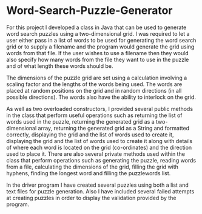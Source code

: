 # Word-Search-Puzzle-Generator

For this project I developed a class in Java that can be used to generate word search puzzles using a two-dimensional grid. I was required to let a user either pass in a list of words to be used for generating the word search grid or to supply a filename and the program would generate the grid using words from that file. If the user wishes to use a filename then they would also specify how many words from the file they want to use in the puzzle and of what length these words should be.

The dimensions of the puzzle grid are set using a calculation involving a scaling factor and the lengths of the words being used. The words are placed at random positions on the grid and in random directions (in all possible directions). The words also have the ability to interlock on the grid.

As well as two overloaded constructors, I provided several public methods in the class that perform useful operations such as returning the list of words used in the puzzle, returning the generated grid as a two-dimensional array, returning the generated grid as a String and formatted correctly, displaying the grid and the list of words used to create it, displaying the grid and the list of words used to create it along with details of where each word is located on the grid (co-ordinates) and the direction used to place it. There are also several private methods used within the class that perform operations such as generating the puzzle, reading words from a file, calculating the dimensions of the grid, filling the grid with hyphens, finding the longest word and filling the puzzlewords list.

In the driver program I have created several puzzles using both a list and text files for puzzle generation. Also I have included several failed attempts at creating puzzles in order to display the validation provided by the program.
